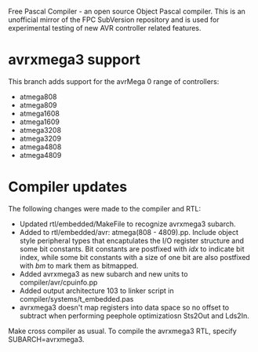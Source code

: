 Free Pascal Compiler - an open source Object Pascal compiler. This is an unofficial mirror of the FPC SubVersion repository and is used for experimental testing of new AVR controller related features.

# avrxmega3 support
This branch adds support for the avrMega 0 range of controllers:
* atmega808
* atmega809
* atmega1608
* atmega1609
* atmega3208
* atmega3209
* atmega4808
* atmega4809

# Compiler updates
The following changes were made to the compiler and RTL:
* Updated rtl/embedded/MakeFile to recognize avrxmega3 subarch.
* Added to rtl/embedded/avr: atmega(808 - 4809).pp. Include object style
peripheral types that encaptulates the I/O register structure and some bit constants.
Bit constants are postfixed with _idx_ to indicate bit index, while some bit constants
with a size of one bit are also postfixed with _bm_ to mark them as bitmapped.
* Added avrxmega3 as new subarch and new units to compiler/avr/cpuinfo.pp
* Added output architecture 103 to linker script in compiler/systems/t_embedded.pas
* avrxmega3 doesn't map registers into data space so no offset to subtract when performing peephole optimizatiosn Sts2Out and Lds2In.

Make cross compiler as usual. To compile the avrxmega3 RTL, specify SUBARCH=avrxmega3.

